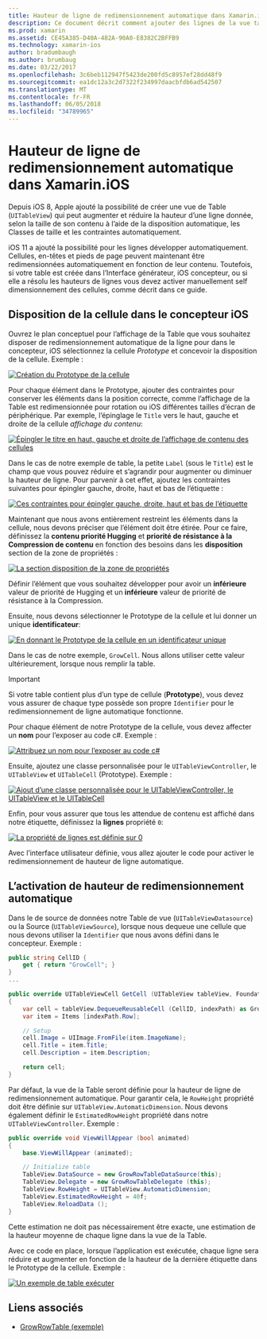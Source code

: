 ```yaml
---
title: Hauteur de ligne de redimensionnement automatique dans Xamarin.iOS
description: Ce document décrit comment ajouter des lignes de la vue table dont hauteurs varient en fonction du contenu pour les applications Xamarin.iOS. Il décrit la disposition des cellules dans le concepteur iOS et la hauteur de redimensionnement automatique de l’activation.
ms.prod: xamarin
ms.assetid: CE45A385-D40A-482A-90A0-E8382C2BFFB9
ms.technology: xamarin-ios
author: bradumbaugh
ms.author: brumbaug
ms.date: 03/22/2017
ms.openlocfilehash: 3c6beb112947f5423de200fd5c8957ef28dd48f9
ms.sourcegitcommit: ea1dc12a3c2d7322f234997daacbfdb6ad542507
ms.translationtype: MT
ms.contentlocale: fr-FR
ms.lasthandoff: 06/05/2018
ms.locfileid: "34789965"
---
```

# <a name="auto-sizing-row-height-in-xamarinios"></a>Hauteur de ligne de redimensionnement automatique dans Xamarin.iOS

Depuis iOS 8, Apple ajouté la possibilité de créer une vue de Table (`UITableView`) qui peut augmenter et réduire la hauteur d’une ligne donnée, selon la taille de son contenu à l’aide de la disposition automatique, les Classes de taille et les contraintes automatiquement.

iOS 11 a ajouté la possibilité pour les lignes développer automatiquement. Cellules, en-têtes et pieds de page peuvent maintenant être redimensionnées automatiquement en fonction de leur contenu. Toutefois, si votre table est créée dans l’Interface générateur, iOS concepteur, ou si elle a résolu les hauteurs de lignes vous devez activer manuellement self dimensionnement des cellules, comme décrit dans ce guide.

## <a name="cell-layout-in-the-ios-designer"></a>Disposition de la cellule dans le concepteur iOS

Ouvrez le plan conceptuel pour l’affichage de la Table que vous souhaitez disposer de redimensionnement automatique de la ligne pour dans le concepteur, iOS sélectionnez la cellule *Prototype* et concevoir la disposition de la cellule. Exemple :

[![](autosizing-row-height-images/table01.png "Création du Prototype de la cellule")](autosizing-row-height-images/table01.png#lightbox)

Pour chaque élément dans le Prototype, ajouter des contraintes pour conserver les éléments dans la position correcte, comme l’affichage de la Table est redimensionnée pour rotation ou iOS différentes tailles d’écran de périphérique. Par exemple, l’épinglage le `Title` vers le haut, gauche et droite de la cellule *affichage du contenu*:

[![](autosizing-row-height-images/table02.png "Épingler le titre en haut, gauche et droite de l’affichage de contenu des cellules")](autosizing-row-height-images/table02.png#lightbox)

Dans le cas de notre exemple de table, la petite `Label` (sous le `Title`) est le champ que vous pouvez réduire et s’agrandir pour augmenter ou diminuer la hauteur de ligne. Pour parvenir à cet effet, ajoutez les contraintes suivantes pour épingler gauche, droite, haut et bas de l’étiquette :

[![](autosizing-row-height-images/table03.png "Ces contraintes pour épingler gauche, droite, haut et bas de l’étiquette")](autosizing-row-height-images/table03.png#lightbox)

Maintenant que nous avons entièrement restreint les éléments dans la cellule, nous devons préciser que l’élément doit être étirée. Pour ce faire, définissez la **contenu priorité Hugging** et **priorité de résistance à la Compression de contenu** en fonction des besoins dans les **disposition** section de la zone de propriétés :

[![](autosizing-row-height-images/table03a.png "La section disposition de la zone de propriétés")](autosizing-row-height-images/table03a.png#lightbox)

Définir l’élément que vous souhaitez développer pour avoir un **inférieure** valeur de priorité de Hugging et un **inférieure** valeur de priorité de résistance à la Compression.

Ensuite, nous devons sélectionner le Prototype de la cellule et lui donner un unique **identificateur**:

[![](autosizing-row-height-images/table04.png "En donnant le Prototype de la cellule en un identificateur unique")](autosizing-row-height-images/table04.png#lightbox)

Dans le cas de notre exemple, `GrowCell`. Nous allons utiliser cette valeur ultérieurement, lorsque nous remplir la table.

> [!IMPORTANT]
> Si votre table contient plus d’un type de cellule (**Prototype**), vous devez vous assurer de chaque type possède son propre `Identifier` pour le redimensionnement de ligne automatique fonctionne.

Pour chaque élément de notre Prototype de la cellule, vous devez affecter un **nom** pour l’exposer au code c#. Exemple :

[![](autosizing-row-height-images/table05.png "Attribuez un nom pour l’exposer au code c#")](autosizing-row-height-images/table05.png#lightbox)

Ensuite, ajoutez une classe personnalisée pour le `UITableViewController`, le `UITableView` et `UITableCell` (Prototype). Exemple : 

[![](autosizing-row-height-images/table06.png "Ajout d’une classe personnalisée pour le UITableViewController, le UITableView et le UITableCell")](autosizing-row-height-images/table06.png#lightbox)

Enfin, pour vous assurer que tous les attendue de contenu est affiché dans notre étiquette, définissez la **lignes** propriété `0`:

[![](autosizing-row-height-images/table06.png "La propriété de lignes est définie sur 0")](autosizing-row-height-images/table06a.png#lightbox)

Avec l’interface utilisateur définie, vous allez ajouter le code pour activer le redimensionnement de hauteur de ligne automatique.

## <a name="enabling-auto-resizing-height"></a>L’activation de hauteur de redimensionnement automatique

Dans le de source de données notre Table de vue (`UITableViewDatasource`) ou la Source (`UITableViewSource`), lorsque nous dequeue une cellule que nous devons utiliser la `Identifier` que nous avons défini dans le concepteur. Exemple :

```csharp
public string CellID {
    get { return "GrowCell"; }
}
...

public override UITableViewCell GetCell (UITableView tableView, Foundation.NSIndexPath indexPath)
{
    var cell = tableView.DequeueReusableCell (CellID, indexPath) as GrowRowTableCell;
    var item = Items [indexPath.Row];

    // Setup
    cell.Image = UIImage.FromFile(item.ImageName);
    cell.Title = item.Title;
    cell.Description = item.Description;

    return cell;
}
```

Par défaut, la vue de la Table seront définie pour la hauteur de ligne de redimensionnement automatique. Pour garantir cela, le `RowHeight` propriété doit être définie sur `UITableView.AutomaticDimension`. Nous devons également définir le `EstimatedRowHeight` propriété dans notre `UITableViewController`. Exemple :

```csharp
public override void ViewWillAppear (bool animated)
{
    base.ViewWillAppear (animated);

    // Initialize table
    TableView.DataSource = new GrowRowTableDataSource(this);
    TableView.Delegate = new GrowRowTableDelegate (this);
    TableView.RowHeight = UITableView.AutomaticDimension;
    TableView.EstimatedRowHeight = 40f;
    TableView.ReloadData ();
}
```

Cette estimation ne doit pas nécessairement être exacte, une estimation de la hauteur moyenne de chaque ligne dans la vue de la Table.

Avec ce code en place, lorsque l’application est exécutée, chaque ligne sera réduire et augmenter en fonction de la hauteur de la dernière étiquette dans le Prototype de la cellule. Exemple :

[![](autosizing-row-height-images/table07.png "Un exemple de table exécuter")](autosizing-row-height-images/table07.png#lightbox)


## <a name="related-links"></a>Liens associés

- [GrowRowTable (exemple)](https://developer.xamarin.com/samples/monotouch/GrowRowTable/)
